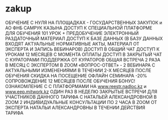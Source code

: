 # zakup

ОБУЧЕНИЕ С НУЛЯ НА ПЛОЩАДКАХ - ГОСУДАРСТВЕННЫХ ЗАКУПОК и АО ФНБ САМРУК КАЗЫНА
ДОСТУП К СПЕЦИАЛЬНОЙ ПЛАТФОРМЕ ДЛЯ ОБУЧЕНИЯ
101 УРОК + ПРЕДОБУЧЕНИЕ
ЭЛЕКТРОННЫЙ РАЗДАТОЧНЫЙ МАТЕРИАЛ
ДОСТУП К БАЗЕ ДАННЫХ (В БАЗУ ДАННЫХ ВХОДЯТ АКТУАЛЬНЫЕ НОРМАТИВНЫЕ АКТЫ, МАТЕРИАЛ ОТ ЭКСПЕРТА И ЗАПИСЬ ВЕБИНАРОВ)
ДОСТУП В ОБЩИЙ ЧАТ
ДОСТУП К УРОКАМ 12 МЕСЯЦЕВ С МОМЕНТА ОПЛАТЫ
ДОСТУП В ЗАКРЫТЫЙ ЧАТ С КУРАТОРАМИ
ПОДДЕРЖКА ОТ КУРАТОРОВ
ОБЩАЯ ВСТРЕЧА 2 РАЗА В МЕСЯЦ С ЭКСПЕРТОМ В ZOOM «ВОПРОС-ОТВЕТ» - 2 ВЕБИНАРА С АКТУАЛЬНЫМИ ИЗМЕНЕНИЯМИ В ТЕЧЕНИИ 2-Х МЕСЯЦЕВ ПОСЛЕ ОБУЧЕНИЯ
СКИДКА НА ПОСЕЩЕНИЕ ОФЛАЙН СЕМИНАРА -20%
СОПРОВОЖДЕНИЕ 12 МЕСЯЦЕВ ПОСЛЕ ОБУЧЕНИЯ
БОНУС! ОЗНАКОМЛЕНИЕ С С ПЛАТФОРМАМИ НА www.reestr.nadloc.kz и www.eep.mitwork.kz
ОДИН РАЗ В НЕДЕЛЮ ЗАКРЫТЫЕ ВСТРЕЧИ ДЛЯ УЧАСТНИКОВ ДАННОГО ТАРИФА С НАТАЛЬЕЙ АЛЕКСАНДРОВНОЙ В ZOOM
2 ИНДИВИДУАЛЬНЫЕ КОНСУЛЬТАЦИИ ПО 2 ЧАСА В ZOOM ОТ ЭКСПЕРТА НАТАЛЬИ АЛЕКСАНДРОВНЫ В ТЕЧЕНИИ ДЕЙСТВИЯ ТАРИФА